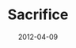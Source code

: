 ---
layout: music 
title: "Sacrifice"
series: "Game Changers"
date: 2012-04-09 
description: "Brian Tome talks about Jesus, the ultimate game changer and how it takes sacrifice to change the game."
audio: "http://www.crossroads.net/players/media/hq/gamechangers_05.mp3"
audio-duration: "40:21"
src: "http://www.crossroads.net/players/media/mediumHz/GameChangers_110x190.jpg"
---